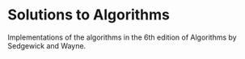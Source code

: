 # Solutions to Algorithms

Implementations of the algorithms in the 6th edition of Algorithms by Sedgewick and Wayne.
